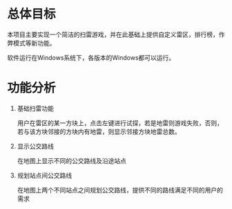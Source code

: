 ﻿# 总体目标

本项目主要实现一个简洁的扫雷游戏，并在此基础上提供自定义雷区，排行榜，作弊模式等新功能。

软件运行在Windows系统下，各版本的Windows都可以运行。

# 功能分析

1. 基础扫雷功能

	用户在雷区的某一方块上，点击左键进行试探，若是地雷则游戏失败，否则，若与该方块邻接的方块内有地雷，则显示邻接方块地雷总数。

1. 显示公交路线

	在地图上显示不同的公交路线及沿途站点

1. 规划站点间公交路线

	在地图上两个不同站点之间规划公交路线，提供不同的路线满足不同的用户的需求
